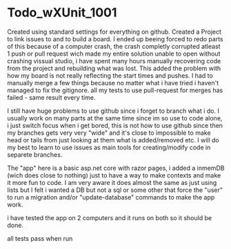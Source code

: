 # Todo_wXUnit_1001

Created using standard settings for everything on github. Created a Project to link issues to and to build a board.
I ended up beeing forced to redo parts of this because of a computer crash, the crash completly corrupted atleast 1 push or pull request wich made my entire solution unable to open without crashing vissual studio, i have spent many hours manually recovering code from the project and rebuilding what was lost. This added the problem with how my board is not really reflecting the start times and pushes. I had to manually merge a few things because no matter what i have tried i haven't managed to fix the gitignore.
all my tests to use pull-request for merges has failed - same result every time.

I still have huge problems to use github since i forget to branch what i do. I usually work on many parts at the same time since im so use to code alone, i just switch focus when i get bored, this is not how to use github since then my branches gets very very "wide" and it's close to impossible to make head or tails from just looking at them what is added/removed etc.
I will do my best to learn to use issues as main tools for creating/modify code in separete branches.

The "app" here is a basic asp.net core with razor pages, i added a inmemDB (wich does close to nothing) just to have a way to make contexts and make it more fun to code. I am very aware it does almost the same as just using lists but I felt i wanted a DB but not a sql or some other that force the "user" to run a migration and/or "update-database" commands to make the app work.

i have tested the app on 2 computers and it runs on both so it should be done.

all tests pass when run


